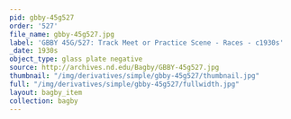 ```yaml
---
pid: gbby-45g527
order: '527'
file_name: gbby-45g527.jpg
label: 'GBBY 45G/527: Track Meet or Practice Scene - Races - c1930s'
_date: 1930s
object_type: glass plate negative
source: http://archives.nd.edu/Bagby/GBBY-45g527.jpg
thumbnail: "/img/derivatives/simple/gbby-45g527/thumbnail.jpg"
full: "/img/derivatives/simple/gbby-45g527/fullwidth.jpg"
layout: bagby_item
collection: bagby
---
```

